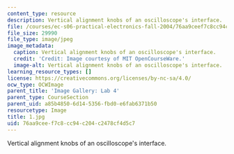 ```yaml
---
content_type: resource
description: Vertical alignment knobs of an oscilloscope's interface.
file: /courses/ec-s06-practical-electronics-fall-2004/76aa9ceef7c8cc94c204c2478cf4d5c7_1.jpg
file_size: 29990
file_type: image/jpeg
image_metadata:
  caption: Vertical alignment knobs of an oscilloscope's interface.
  credit: 'Credit: Image courtesy of MIT OpenCourseWare.'
  image-alt: Vertical alignment knobs of an oscilloscope's interface.
learning_resource_types: []
license: https://creativecommons.org/licenses/by-nc-sa/4.0/
ocw_type: OCWImage
parent_title: 'Image Gallery: Lab 4'
parent_type: CourseSection
parent_uid: a85b4850-6d14-5356-fbd0-e6fab6371b50
resourcetype: Image
title: 1.jpg
uid: 76aa9cee-f7c8-cc94-c204-c2478cf4d5c7
---
```

Vertical alignment knobs of an oscilloscope's interface.